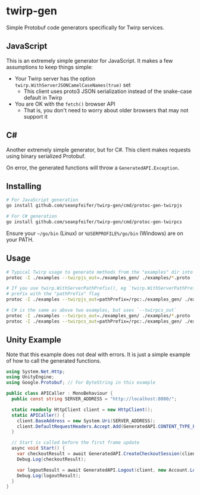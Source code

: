 # twirp-gen

Simple Protobuf code generators specifically for Twirp services.

## JavaScript

This is an extremely simple generator for JavaScript. It makes a few assumptions to keep things simple:

* Your Twirp server has the option `twirp.WithServerJSONCamelCaseNames(true)` set
  * This client uses proto3 JSON serialization instead of the snake-case default in Twirp
* You are OK with the `fetch()` browser API
  * That is, you don't need to worry about older browsers that may not support it

## C#

Another extremely simple generator, but for C#. This client makes requests using binary serialized Protobuf.

On error, the generated functions will throw a `GeneratedAPI.Exception`.

## Installing

```sh
# For JavaScript generation
go install github.com/seanpfeifer/twirp-gen/cmd/protoc-gen-twirpjs

# For C# generation
go install github.com/seanpfeifer/twirp-gen/cmd/protoc-gen-twirpcs
```

Ensure your `~/go/bin` (Linux) or `%USERPROFILE%/go/bin` (Windows) are on your PATH.

## Usage

```sh
# Typical Twirp usage to generate methods from the "examples" dir into "./examples_gen/generated.js"
protoc -I ./examples --twirpjs_out=./examples_gen/ ./examples/*.proto

# If you use twirp.WithServerPathPrefix(), eg `twirp.WithServerPathPrefix("/rpc")`, you can specify the
# prefix with the "pathPrefix" flag
protoc -I ./examples --twirpjs_out=pathPrefix=/rpc:./examples_gen/ ./examples/*.proto

# C# is the same as above two examples, but uses `--twirpcs_out`
protoc -I ./examples --twirpcs_out=./examples_gen/ ./examples/*.proto
protoc -I ./examples --twirpcs_out=pathPrefix=/rpc:./examples_gen/ ./examples/*.proto
```

## Unity Example

Note that this example does not deal with errors. It is just a simple example of how to call the generated functions.

```cs
using System.Net.Http;
using UnityEngine;
using Google.Protobuf; // For ByteString in this example

public class APICaller : MonoBehaviour {
  public const string SERVER_ADDRESS = "http://localhost:8080/";

  static readonly HttpClient client = new HttpClient();
  static APICaller() {
    client.BaseAddress = new System.Uri(SERVER_ADDRESS);
    client.DefaultRequestHeaders.Accept.Add(GeneratedAPI.CONTENT_TYPE_PROTOBUF);
  }

  // Start is called before the first frame update
  async void Start() {
    var checkoutResult = await GeneratedAPI.CreateCheckoutSession(client, new Shop.CheckoutRequest { ItemId = "item_cool_stuff" });
    Debug.Log(checkoutResult);

    var logoutResult = await GeneratedAPI.Logout(client, new Account.LogoutRequest { AccountId = 42, Token = ByteString.CopyFrom(new byte[]{1,2,3,4,5}) });
    Debug.Log(logoutResult);
  }
}
```
